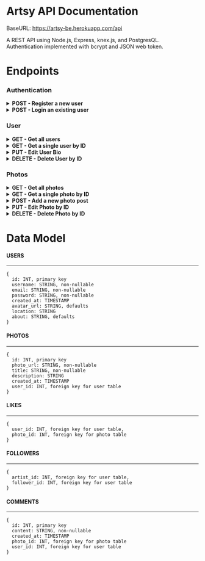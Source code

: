 # Artsy API Documentation

BaseURL: https://artsy-be.herokuapp.com/api

A REST API using Node.js, Express, knex.js, and PostgresQL.
</br>Authentication implemented with bcrypt and JSON web token.

# Endpoints

### Authentication

<!------------- Register a new User ------------->

<details>
<summary><b>POST - Register a new user</b></summary>

<b>Endpoint:</b> `/auth/register`
</br>
Requires an object with an email, password and username:

```json
{
  "email": "admin@email.com",
  "password": "password",
  "username": "amanda"
}
```

When successful will return status code of 201 (CREATED), the new user object and a token (example):

```json
{
  "newUser": {
    "id": 2,
    "username": "amanda",
    "email": "admin@email.com",
    "created_at": "2019-11-24 22:30:29",
    "avatar_url": "https://static.wixstat...",
    "location": null,
    "about": "Share your story about your art."
  },
  "token": "eyJhbGciOiJ..."
}
```

</details>

<!------------- Login an existing user ------------->

<details>
<summary><b>POST - Login an existing user</b></summary>

<b>Endpoint:</b> `/auth/login`
</br>
Requires an object with a valid email and password:

```json
{
  "email": "admin@email.com",
  "password": "password"
}
```

When successful will return status code of 201 (CREATED), the new user object and a token (example):

```json
{
  "user": {
    "id": 2,
    "username": "amanda",
    "email": "admin@email.com",
    "created_at": "2019-11-24 22:30:29",
    "avatar_url": "https://static.wixstat...",
    "location": null,
    "about": "Share your story about your art."
  },
  "token": "eyJhbGciOiJ..."
}
```

</details>

### User

<!------------- Get all users ------------->

<details>
<summary><b>GET - Get all users</b></summary>

<b>Endpoint:</b> `/users`
</br>No token or request body required.

When successful will return status code of 200 (OK) and an array of users.

```json
[
  {
    "id": 1,
    "username": "testuser",
    "email": "testuser1@email.com",
    "created_at": "2019-11-24 22:02:30",
    "avatar_url": "https://static.wixs...",
    "location": null,
    "about": "Share your story about your art."
  },
  {
    "id": 2,
    "username": "amanda",
    "email": "admin@email.com",
    "created_at": "2019-11-24 22:30:29",
    "avatar_url": "https://static.wixs...",
    "location": null,
    "about": "Share your story about your art."
  }
]
```

</details>

<!------------- Get a single user by ID ------------->

<details>
<summary><b>GET - Get a single user by ID</b></summary>

<b>Endpoint:</b> `/users/:id` <i>(Example: "BaseURL/users/2")</i>
</br>No token or request body required.

When successful will return status code of 200 (OK) and a the user in an object.
The user by id endpoint includes the user's bio info, as well as their array of photos, favorites, and followers.

```json
{
  "user": {
    "id": 1,
    "username": "testuser",
    "email": "testuser1@email.com",
    "created_at": "2019-11-24 22:02:30",
    "avatar_url": "https://static.wixs...",
    "location": null,
    "about": "Share your story about your art.",
    "photos": [
      {
        "id": 1,
        "photo_url": "www.coolphoto.com",
        "title": "cool title",
        "description": null,
        "created_at": "2019-11-24 22:04:00",
        "user_id": 1,
        "likes": 0
      }
    ],
    "favorites": [],
    "followers": []
  }
}
```

</details>

<!------------- Edit User Bio ------------->

<details>
<summary><b>PUT - Edit User Bio</b></summary>

<b>Endpoint:</b> `/users/:id` <i>(Example: "BaseURL/users/2")</i>
</br>Authorization token required in headers. Only the user is authorized to update their own bio.
</br>
Requires a request body with the updated changes. Please see Data model portion of this documentation for required fields. Here is an example:

```json
{
  "location": "Como",
  "about": "Share your story about your art.",
  "username": "Amanda"
}
```

When successful will return status code of 201 (CREATED) and the updated user object:

```json
{
  "id": 1,
  "username": "Amanda",
  "email": "testuser1@email.com",
  "created_at": "2019-11-24 22:02:30",
  "avatar_url": "https://static.wixs...",
  "location": "Como",
  "about": "Share your story about your art."
}
```

</details>

<!------------- Delete User by ID ------------->

<details>
<summary><b>DELETE - Delete User by ID</b></summary>

<b>Endpoint:</b> `/users/:id` <i>(Example: "BaseURL/users/2")</i>
</br>Authorization token required in headers. Only the user can delete their own account.
</br>No request body required.

When successful will return status code of 200 (OK) and a success message.

```json
{
  "message": "1 record deleted"
}
```

</details>

### Photos

<!------------- Get all photos ------------->

<details>
<summary><b>GET - Get all photos</b></summary>

<b>Endpoint:</b> `/photos`
</br>No token or request body required.

When successful will return status code of 200 (OK) and a the photos array.
The user by id endpoint includes the photos details, as well as the count for likes and comments.

```json
{
  "photos": [
    {
      "id": 2,
      "photo_url": "www.phyoto.com",
      "title": "cool yolo photo",
      "description": "I forgot the details...",
      "created_at": "2019-11-24 23:27:55",
      "user_id": 8,
      "username": "Amanda",
      "avatar_url": "https://static.wixs...",
      "likes": 0,
      "comments": 0
    },
    {
      "id": 5,
      "photo_url": "www.phyoto.com",
      "title": "this is the coolest photo everrrrr",
      "description": "Here is an updated description?",
      "created_at": "2019-11-24 23:52:14",
      "user_id": 9,
      "username": "amandalane",
      "avatar_url": "https://static.wixs...",
      "likes": 0,
      "comments": 0
    }
  ]
}
```

</details>

<!------------- Get a photo by photo id------------->

<details>
<summary><b>GET - Get a single photo by ID</b></summary>

<b>Endpoint:</b> `/photos/:id` <i>(Example: "BaseURL/photos/27")</i>
</br>No token or request body required.

When successful will return status code of 200 (OK) and the photo object.
The photo by id endpoint includes the photo details as well as the likes (count and list of users), and array of comments.

```json
{
  "photo": {
    "id": 2,
    "photo_url": "www.phyoto.com",
    "title": "cool yolo photo",
    "description": "I forgot the details...",
    "created_at": "2019-11-24 23:27:55",
    "user_id": 8,
    "username": "Amanda",
    "avatar_url": "https://static.wixs...",
    "likes": {
      "count": 0,
      "list": []
    },
    "comments": []
  }
}
```

</details>

<!------------- Add a new photo post ------------->

<details>
<summary><b>POST - Add a new photo post</b></summary>

<b>Endpoint:</b> `/photos`
</br>Authorization token required in headers. This is how the user's id is assigned to their post.
</br>
Requires a request body with the post info. Please see Data model portion of this documentation for required fields. Here is an example:

```json
{
  "photo_url": "www.phyoto.com",
  "title": "cool yolo photo"
}
```

When successful will return status code of 201 (CREATED) and the new photo object:

```json
{
  "newPhoto": {
    "id": 2,
    "photo_url": "www.phyoto.com",
    "title": "cool yolo photo",
    "description": null,
    "created_at": "2019-11-24 23:27:55",
    "user_id": 8,
    "username": "Amanda",
    "avatar_url": "https://static.wixs...",
    "likes": {
      "count": 0,
      "list": []
    }
  }
}
```

</details>

<!------------- Edit Photo by ID ------------->

<details>
<summary><b>PUT - Edit Photo by ID</b></summary>

<b>Endpoint:</b> `/photos/:id` <i>(Example: "BaseURL/photos/2")</i>
</br>Authorization token required in headers. Only the user is authorized to edit their own posts.
</br>
Requires a request body with the updated changes. Please see Data model portion of this documentation for required fields. Here is an example:

```json
{
  "description": "Here is an updated description"
}
```

When successful will return status code of 201 (CREATED) and the updated user object:

```json
{
  "id": 3,
  "photo_url": "www.phyoto.com",
  "title": "cool yolo photo",
  "description": "Here is an updated description",
  "created_at": "2019-11-24 23:38:30",
  "user_id": 9,
  "username": "amandalane",
  "avatar_url": "https://static.wixs...",
  "likes": {
    "count": 0,
    "list": []
  }
}
```

</details>

<!------------- Delete photo by id ------------->

<details>
<summary><b>DELETE - Delete Photo by ID</b></summary>

<b>Endpoint:</b> `/photos/:id` <i>(Example: "BaseURL/photos/2")</i>
</br>Authorization token required in headers. Only the user is authorized to delete their own posts.
</br>
No request body required.

When successful will return status code of 200 (OK) and a success message:

```json
{
  "message": "Photo deleted."
}
```

</details>

# Data Model

#### USERS

---

```
{
  id: INT, primary key
  username: STRING, non-nullable
  email: STRING, non-nullable
  password: STRING, non-nullable
  created_at: TIMESTAMP
  avatar_url: STRING, defaults
  location: STRING
  about: STRING, defaults
}
```

#### PHOTOS

---

```
{
  id: INT, primary key
  photo_url: STRING, non-nullable
  title: STRING, non-nullable
  description: STRING
  created_at: TIMESTAMP
  user_id: INT, foreign key for user table
}
```

#### LIKES

---

```
{
  user_id: INT, foreign key for user table,
  photo_id: INT, foreign key for photo table
}
```

#### FOLLOWERS

---

```
{
  artist_id: INT, foreign key for user table,
  follower_id: INT, foreign key for user table
}
```

#### COMMENTS

---

```
{
  id: INT, primary key
  content: STRING, non-nullable
  created_at: TIMESTAMP
  photo_id: INT, foreign key for photo table
  user_id: INT, foreign key for user table
}
```
